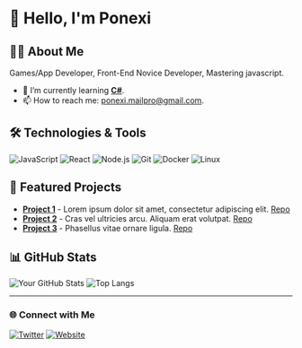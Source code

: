 # 👋 Hello, I'm Ponexi

## 👨‍💻 About Me

Games/App Developer, Front-End Novice Developer, Mastering javascript.

<!--- 🔭 I’m currently working on **[Your Project Name](#)**.-->
- 🌱 I’m currently learning **[C#](#)**.
- 📫 How to reach me: [ponexi.mailpro@gmail.com](mailto:ponexi.mailpro@gmail.com).

## 🛠️ Technologies & Tools

![JavaScript](https://img.shields.io/badge/-JavaScript-F7DF1E?logo=javascript&logoColor=black&style=flat-square)
![React](https://img.shields.io/badge/-React-61DAFB?logo=react&logoColor=black&style=flat-square)
![Node.js](https://img.shields.io/badge/-Node.js-339933?logo=node.js&logoColor=white&style=flat-square)
![Git](https://img.shields.io/badge/-Git-F05032?logo=git&logoColor=white&style=flat-square)
![Docker](https://img.shields.io/badge/-Docker-2496ED?logo=docker&logoColor=white&style=flat-square)
![Linux](https://img.shields.io/badge/-Linux-FCC624?logo=linux&logoColor=black&style=flat-square)

## 🌟 Featured Projects

- **[Project 1](#)** - Lorem ipsum dolor sit amet, consectetur adipiscing elit. [Repo](#)
- **[Project 2](#)** - Cras vel ultricies arcu. Aliquam erat volutpat. [Repo](#)
- **[Project 3](#)** - Phasellus vitae ornare ligula. [Repo](#)

## 📊 GitHub Stats

![Your GitHub Stats](https://github-readme-stats.vercel.app/api?username=PoNexiOFF&show_icons=true&hide_border=true&count_private=true&include_all_commits=true&theme=ambient_gradient)
![Top Langs](https://github-readme-stats.vercel.app/api/top-langs/?username=PoNexiOFF&layout=compact&hide_border=true&theme=ambient_gradient)

<!--## 📝 Latest Blog Posts-->
<!---->
<!--- [Blog Post 1](#)-->
<!--- [Blog Post 2](#)-->
<!-- [Blog Post 3](#)-->

---

### 🌐 Connect with Me

<!--[![LinkedIn](https://img.shields.io/badge/-LinkedIn-0077B5?logo=linkedin&logoColor=white&style=flat-square)](https://www.linkedin.com/in/YourProfile)-->
[![Twitter](https://img.shields.io/badge/-Twitter-1DA1F2?logo=twitter&logoColor=white&style=flat-square)](https://twitter.com/YourProfile)
[![Website](https://img.shields.io/badge/-Website-FF7139?logo=firefox&logoColor=white&style=flat-square)](https://yourwebsite.com)

